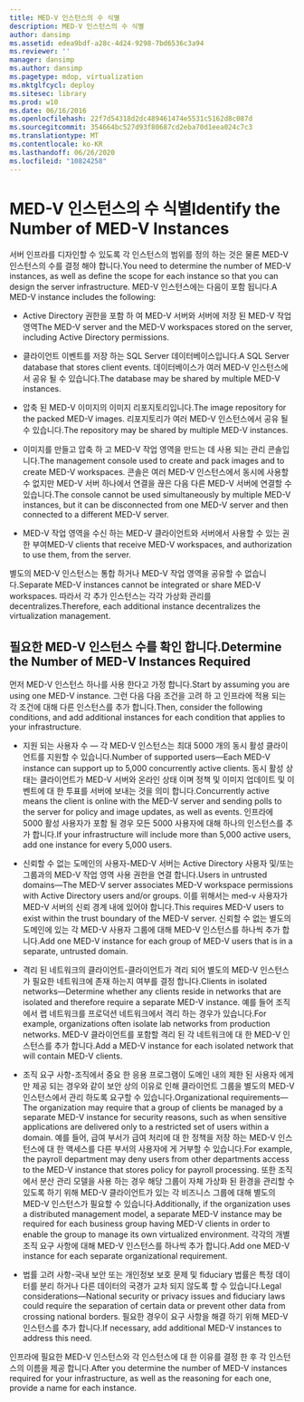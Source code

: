 ```yaml
---
title: MED-V 인스턴스의 수 식별
description: MED-V 인스턴스의 수 식별
author: dansimp
ms.assetid: edea9bdf-a28c-4d24-9298-7bd6536c3a94
ms.reviewer: ''
manager: dansimp
ms.author: dansimp
ms.pagetype: mdop, virtualization
ms.mktglfcycl: deploy
ms.sitesec: library
ms.prod: w10
ms.date: 06/16/2016
ms.openlocfilehash: 22f7d54318d2dc489461474e5531c5162d8c087d
ms.sourcegitcommit: 354664bc527d93f80687cd2eba70d1eea024c7c3
ms.translationtype: MT
ms.contentlocale: ko-KR
ms.lasthandoff: 06/26/2020
ms.locfileid: "10824258"
---
```

# <span data-ttu-id="734cd-103">MED-V 인스턴스의 수 식별</span><span class="sxs-lookup"><span data-stu-id="734cd-103">Identify the Number of MED-V Instances</span></span>


<span data-ttu-id="734cd-104">서버 인프라를 디자인할 수 있도록 각 인스턴스의 범위를 정의 하는 것은 물론 MED-V 인스턴스의 수를 결정 해야 합니다.</span><span class="sxs-lookup"><span data-stu-id="734cd-104">You need to determine the number of MED-V instances, as well as define the scope for each instance so that you can design the server infrastructure.</span></span> <span data-ttu-id="734cd-105">MED-V 인스턴스에는 다음이 포함 됩니다.</span><span class="sxs-lookup"><span data-stu-id="734cd-105">A MED-V instance includes the following:</span></span>

-   <span data-ttu-id="734cd-106">Active Directory 권한을 포함 하 여 MED-V 서버와 서버에 저장 된 MED-V 작업 영역</span><span class="sxs-lookup"><span data-stu-id="734cd-106">The MED-V server and the MED-V workspaces stored on the server, including Active Directory permissions.</span></span>

-   <span data-ttu-id="734cd-107">클라이언트 이벤트를 저장 하는 SQL Server 데이터베이스입니다.</span><span class="sxs-lookup"><span data-stu-id="734cd-107">A SQL Server database that stores client events.</span></span> <span data-ttu-id="734cd-108">데이터베이스가 여러 MED-V 인스턴스에서 공유 될 수 있습니다.</span><span class="sxs-lookup"><span data-stu-id="734cd-108">The database may be shared by multiple MED-V instances.</span></span>

-   <span data-ttu-id="734cd-109">압축 된 MED-V 이미지의 이미지 리포지토리입니다.</span><span class="sxs-lookup"><span data-stu-id="734cd-109">The image repository for the packed MED-V images.</span></span> <span data-ttu-id="734cd-110">리포지토리가 여러 MED-V 인스턴스에서 공유 될 수 있습니다.</span><span class="sxs-lookup"><span data-stu-id="734cd-110">The repository may be shared by multiple MED-V instances.</span></span>

-   <span data-ttu-id="734cd-111">이미지를 만들고 압축 하 고 MED-V 작업 영역을 만드는 데 사용 되는 관리 콘솔입니다.</span><span class="sxs-lookup"><span data-stu-id="734cd-111">The management console used to create and pack images and to create MED-V workspaces.</span></span> <span data-ttu-id="734cd-112">콘솔은 여러 MED-V 인스턴스에서 동시에 사용할 수 없지만 MED-V 서버 하나에서 연결을 끊은 다음 다른 MED-V 서버에 연결할 수 있습니다.</span><span class="sxs-lookup"><span data-stu-id="734cd-112">The console cannot be used simultaneously by multiple MED-V instances, but it can be disconnected from one MED-V server and then connected to a different MED-V server.</span></span>

-   <span data-ttu-id="734cd-113">MED-V 작업 영역을 수신 하는 MED-V 클라이언트와 서버에서 사용할 수 있는 권한 부여</span><span class="sxs-lookup"><span data-stu-id="734cd-113">MED-V clients that receive MED-V workspaces, and authorization to use them, from the server.</span></span>

<span data-ttu-id="734cd-114">별도의 MED-V 인스턴스는 통합 하거나 MED-V 작업 영역을 공유할 수 없습니다.</span><span class="sxs-lookup"><span data-stu-id="734cd-114">Separate MED-V instances cannot be integrated or share MED-V workspaces.</span></span> <span data-ttu-id="734cd-115">따라서 각 추가 인스턴스는 각각 가상화 관리를 decentralizes.</span><span class="sxs-lookup"><span data-stu-id="734cd-115">Therefore, each additional instance decentralizes the virtualization management.</span></span>

## <span data-ttu-id="734cd-116">필요한 MED-V 인스턴스 수를 확인 합니다.</span><span class="sxs-lookup"><span data-stu-id="734cd-116">Determine the Number of MED-V Instances Required</span></span>


<span data-ttu-id="734cd-117">먼저 MED-V 인스턴스 하나를 사용 한다고 가정 합니다.</span><span class="sxs-lookup"><span data-stu-id="734cd-117">Start by assuming you are using one MED-V instance.</span></span> <span data-ttu-id="734cd-118">그런 다음 다음 조건을 고려 하 고 인프라에 적용 되는 각 조건에 대해 다른 인스턴스를 추가 합니다.</span><span class="sxs-lookup"><span data-stu-id="734cd-118">Then, consider the following conditions, and add additional instances for each condition that applies to your infrastructure.</span></span>

-   <span data-ttu-id="734cd-119">지원 되는 사용자 수 — 각 MED-V 인스턴스는 최대 5000 개의 동시 활성 클라이언트를 지원할 수 있습니다.</span><span class="sxs-lookup"><span data-stu-id="734cd-119">Number of supported users—Each MED-V instance can support up to 5,000 concurrently active clients.</span></span> <span data-ttu-id="734cd-120">동시 활성 상태는 클라이언트가 MED-V 서버와 온라인 상태 이며 정책 및 이미지 업데이트 및 이벤트에 대 한 투표를 서버에 보내는 것을 의미 합니다.</span><span class="sxs-lookup"><span data-stu-id="734cd-120">Concurrently active means the client is online with the MED-V server and sending polls to the server for policy and image updates, as well as events.</span></span> <span data-ttu-id="734cd-121">인프라에 5000 활성 사용자가 포함 될 경우 모든 5000 사용자에 대해 하나의 인스턴스를 추가 합니다.</span><span class="sxs-lookup"><span data-stu-id="734cd-121">If your infrastructure will include more than 5,000 active users, add one instance for every 5,000 users.</span></span>

-   <span data-ttu-id="734cd-122">신뢰할 수 없는 도메인의 사용자-MED-V 서버는 Active Directory 사용자 및/또는 그룹과의 MED-V 작업 영역 사용 권한을 연결 합니다.</span><span class="sxs-lookup"><span data-stu-id="734cd-122">Users in untrusted domains—The MED-V server associates MED-V workspace permissions with Active Directory users and/or groups.</span></span> <span data-ttu-id="734cd-123">이를 위해서는 med-v 사용자가 MED-V 서버의 신뢰 경계 내에 있어야 합니다.</span><span class="sxs-lookup"><span data-stu-id="734cd-123">This requires MED-V users to exist within the trust boundary of the MED-V server.</span></span> <span data-ttu-id="734cd-124">신뢰할 수 없는 별도의 도메인에 있는 각 MED-V 사용자 그룹에 대해 MED-V 인스턴스를 하나씩 추가 합니다.</span><span class="sxs-lookup"><span data-stu-id="734cd-124">Add one MED-V instance for each group of MED-V users that is in a separate, untrusted domain.</span></span>

-   <span data-ttu-id="734cd-125">격리 된 네트워크의 클라이언트-클라이언트가 격리 되어 별도의 MED-V 인스턴스가 필요한 네트워크에 존재 하는지 여부를 결정 합니다.</span><span class="sxs-lookup"><span data-stu-id="734cd-125">Clients in isolated networks—Determine whether any clients reside in networks that are isolated and therefore require a separate MED-V instance.</span></span> <span data-ttu-id="734cd-126">예를 들어 조직에서 랩 네트워크를 프로덕션 네트워크에서 격리 하는 경우가 있습니다.</span><span class="sxs-lookup"><span data-stu-id="734cd-126">For example, organizations often isolate lab networks from production networks.</span></span> <span data-ttu-id="734cd-127">MED-V 클라이언트를 포함할 격리 된 각 네트워크에 대 한 MED-V 인스턴스를 추가 합니다.</span><span class="sxs-lookup"><span data-stu-id="734cd-127">Add a MED-V instance for each isolated network that will contain MED-V clients.</span></span>

-   <span data-ttu-id="734cd-128">조직 요구 사항-조직에서 중요 한 응용 프로그램이 도메인 내의 제한 된 사용자 에게만 제공 되는 경우와 같이 보안 상의 이유로 인해 클라이언트 그룹을 별도의 MED-V 인스턴스에서 관리 하도록 요구할 수 있습니다.</span><span class="sxs-lookup"><span data-stu-id="734cd-128">Organizational requirements—The organization may require that a group of clients be managed by a separate MED-V instance for security reasons, such as when sensitive applications are delivered only to a restricted set of users within a domain.</span></span> <span data-ttu-id="734cd-129">예를 들어, 급여 부서가 급여 처리에 대 한 정책을 저장 하는 MED-V 인스턴스에 대 한 액세스를 다른 부서의 사용자에 게 거부할 수 있습니다.</span><span class="sxs-lookup"><span data-stu-id="734cd-129">For example, the payroll department may deny users from other departments access to the MED-V instance that stores policy for payroll processing.</span></span> <span data-ttu-id="734cd-130">또한 조직에서 분산 관리 모델을 사용 하는 경우 해당 그룹이 자체 가상화 된 환경을 관리할 수 있도록 하기 위해 MED-V 클라이언트가 있는 각 비즈니스 그룹에 대해 별도의 MED-V 인스턴스가 필요할 수 있습니다.</span><span class="sxs-lookup"><span data-stu-id="734cd-130">Additionally, if the organization uses a distributed management model, a separate MED-V instance may be required for each business group having MED-V clients in order to enable the group to manage its own virtualized environment.</span></span> <span data-ttu-id="734cd-131">각각의 개별 조직 요구 사항에 대해 MED-V 인스턴스를 하나씩 추가 합니다.</span><span class="sxs-lookup"><span data-stu-id="734cd-131">Add one MED-V instance for each separate organizational requirement.</span></span>

-   <span data-ttu-id="734cd-132">법률 고려 사항-국내 보안 또는 개인정보 보호 문제 및 fiduciary 법률은 특정 데이터를 분리 하거나 다른 데이터의 국경가 교차 되지 않도록 할 수 있습니다.</span><span class="sxs-lookup"><span data-stu-id="734cd-132">Legal considerations—National security or privacy issues and fiduciary laws could require the separation of certain data or prevent other data from crossing national borders.</span></span> <span data-ttu-id="734cd-133">필요한 경우이 요구 사항을 해결 하기 위해 MED-V 인스턴스를 추가 합니다.</span><span class="sxs-lookup"><span data-stu-id="734cd-133">If necessary, add additional MED-V instances to address this need.</span></span>

<span data-ttu-id="734cd-134">인프라에 필요한 MED-V 인스턴스와 각 인스턴스에 대 한 이유를 결정 한 후 각 인스턴스의 이름을 제공 합니다.</span><span class="sxs-lookup"><span data-stu-id="734cd-134">After you determine the number of MED-V instances required for your infrastructure, as well as the reasoning for each one, provide a name for each instance.</span></span>

 

 





